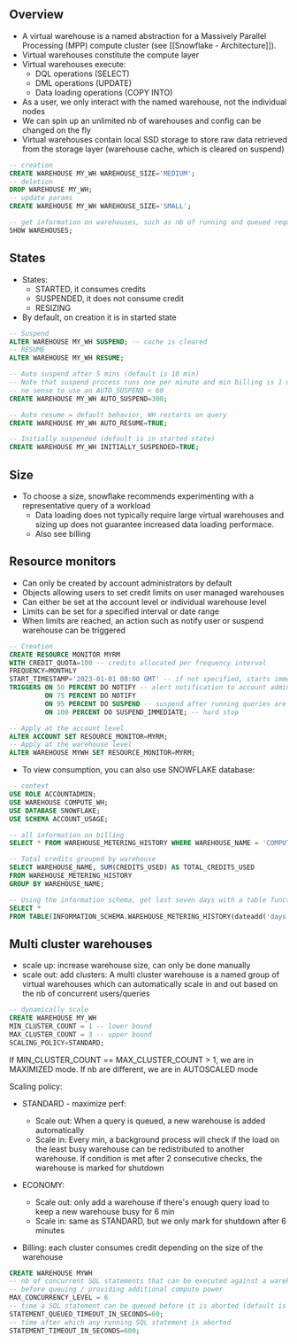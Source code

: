 ## Overview

- A virtual warehouse is a named abstraction for a Massively Parallel Processing (MPP) compute cluster (see [[Snowflake - Architecture]]).
- Virtual warehouses constitute the compute layer
- Virtual warehouses execute:
  - DQL operations (SELECT)
  - DML operations (UPDATE)
  - Data loading operations (COPY INTO)
- As a user, we only interact with the named warehouse, not the individual nodes
- We can spin up an unlimited nb of warehouses and config can be changed on the fly
- Virtual warehouses contain local SSD storage to store raw data retrieved from the storage layer (warehouse cache, which is cleared on suspend)

```sql
-- creation
CREATE WAREHOUSE MY_WH WAREHOUSE_SIZE='MEDIUM';
-- deletion
DROP WAREHOUSE MY_WH;
-- update params
CREATE WAREHOUSE MY_WH WAREHOUSE_SIZE='SMALL';

-- get information on warehouses, such as nb of running and queued requests
SHOW WAREHOUSES;

```

## States

- States:
  - STARTED, it consumes credits
  - SUSPENDED, it does not consume credit
  - RESIZING
- By default, on creation it is in started state

```sql
-- Suspend
ALTER WAREHOUSE MY_WH SUSPEND; -- cache is cleared
-- RESUME
ALTER WAREHOUSE MY_WH RESUME;

-- Auto suspend after 5 mins (default is 10 min)
-- Note that suspend process runs one per minute and min billing is 1 min so it makes
-- no sense to use an AUTO_SUSPEND < 60
CREATE WAREHOUSE MY_WH AUTO_SUSPEND=300;

-- Auto resume = default behavior, WH restarts on query
CREATE WAREHOUSE MY_WH AUTO_RESUME=TRUE;

-- Initially suspended (default is in started state)
CREATE WAREHOUSE MY_WH INITIALLY_SUSPENDED=TRUE;
```

## Size

- To choose a size, snowflake recommends experimenting with a representative query of a workload
  - Data loading does not typically require large virtual warehouses and sizing up does not guarantee increased data loading performace.
  - Also see billing

## Resource monitors

- Can only be created by account administrators by default
- Objects allowing users to set credit limits on user managed warehouses
- Can either be set at the account level or individual warehouse level
- Limits can be set for a specified interval or date range
- When limits are reached, an action such as notify user or suspend warehouse can be triggered

```sql
-- Creation
CREATE RESOURCE MONITOR MYRM
WITH CREDIT_QUOTA=100 -- credits allocated per frequency interval
FREQUENCY=MONTHLY
START_TIMESTAMP='2023-01-01 00:00 GMT' -- if not specified, starts immediately
TRIGGERS ON 50 PERCENT DO NOTIFY -- alert notification to account admins
		 ON 75 PERCENT DO NOTIFY
		 ON 95 PERCENT DO SUSPEND -- suspend after running queries are complete
		 ON 100 PERCENT DO SUSPEND_IMMEDIATE; -- hard stop

-- Apply at the account level
ALTER ACCOUNT SET RESOURCE_MONITOR=MYRM;
-- Apply at the warehouse level
ALTER WAREHOUSE MYWH SET RESOURCE_MONITOR=MYRM;
```

- To view consumption, you can also use SNOWFLAKE database:

```sql
-- context
USE ROLE ACCOUNTADMIN;
USE WAREHOUSE COMPUTE_WH;
USE DATABASE SNOWFLAKE;
USE SCHEMA ACCOUNT_USAGE;

-- all information on billing
SELECT * FROM WAREHOUSE_METERING_HISTORY WHERE WAREHOUSE_NAME = 'COMPUTE_WH';

-- Total credits grouped by warehouse
SELECT WAREHOUSE_NAME, SUM(CREDITS_USED) AS TOTAL_CREDITS_USED
FROM WAREHOUSE_METERING_HISTORY
GROUP BY WAREHOUSE_NAME;

-- Using the information schema, get last seven days with a table function
SELECT *
FROM TABLE(INFORMATION_SCHEMA.WAREHOUSE_METERING_HISTORY(dateadd('days', -7, current_date())));
```

## Multi cluster warehouses

- scale up: increase warehouse size, can only be done manually
- scale out: add clusters: A multi cluster warehouse is a named group of virtual warehouses which can automatically scale in and out based on the nb of concurrent users/queries

```sql
-- dynamically scale
CREATE WAREHOUSE MY_WH
MIN_CLUSTER_COUNT = 1 -- lower bound
MAX_CLUSTER_COUNT = 3 -- upper bound
SCALING_POLICY=STANDARD;
```

If MIN_CLUSTER_COUNT == MAX_CLUSTER_COUNT > 1, we are in MAXIMIZED mode. If nb are different, we are in AUTOSCALED mode

Scaling policy:

- STANDARD - maximize perf:
  - Scale out: When a query is queued, a new warehouse is added automatically
  - Scale in: Every min, a background process will check if the load on the least busy warehouse can be redistributed to another warehouse. If condition is met after 2 consecutive checks, the warehouse is marked for shutdown
- ECONOMY:

  - Scale out: only add a warehouse if there's enough query load to keep a new warehouse busy for 6 min
  - Scale in: same as STANDARD, but we only mark for shutdown after 6 minutes

- Billing: each cluster consumes credit depending on the size of the warehouse

```sql
CREATE WAREHOUSE MYWH
-- nb of concurrent SQL statements that can be executed against a warehouse
-- before queuing / providing additional compute power
MAX_CONCURRENCY_LEVEL = 6
-- time a SQL statement can be queued before it is aborted (default is no timeout)
STATEMENT_QUEUED_TIMEOUT_IN_SECONDS=60;
-- time after which any running SQL statement is aborted
STATEMENT_TIMEOUT_IN_SECONDS=600;
```
